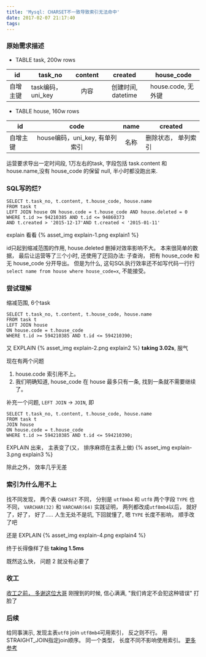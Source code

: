 ```yaml
---
title: 'Mysql: CHARSET不一致导致索引无法命中'
date: 2017-02-07 21:17:40
tags:
---
```


### 原始需求描述
- TABLE task,  200w rows

|     id     | task_no |  content  |  created  | house_code |
| --------- | ----------- | :---------: | :----------: | -----------------|
| 自增主键 | task编码，uni_key | 内容 | 创建时间, datetime | house.code, 无外键 |

- TABLE house, 160w rows

|       id       |    code    |    name    |   created   |
| ------------ | :----------: | :-----------: | ------------- |
| 自增主键 | house编码，uni_key, 有单列索引 |    名称    | 删除状态， 单列索引 |

运营要求导出一定时间段, 1万左右的task, 字段包括 task.content 和 house.name,没有 house_code 的保留 null, 半小时都没跑出来.

<!-- more -->

### SQL写的烂?

```
SELECT t.task_no, t.content, t.house_code, house.name
FROM task t
LEFT JOIN house ON house.code = t.house_code AND house.deleted = 0
WHERE t.id >= 94210385 AND t.id <= 94860373
AND t.created > '2015-12-17'AND t.created < '2015-01-11'
```

explain 看看
{% asset_img explain-1.png explain1 %}

id只起到缩减范围的作用, house.deleted 删掉对效率影响不大。
本来很简单的数据， 最后让运营等了三个小时, 还使用了迂回办法: 子查询， 把有 house_code 和 无 house_code 分开导出。
但是为什么, 这句SQL执行效率还不如写代码一行行 `select name from house where house_code=x`, 不能接受。

### 尝试理解

缩减范围, 6个task

```
SELECT t.task_no, t.content, t.house_code, house.name
FROM task t
LEFT JOIN house
ON house.code = t.house_code
WHERE t.id >= 594210385 AND t.id <= 594210390;
```

又 EXPLAIN
{% asset_img explain-2.png explain2 %}
**taking 3.02s**, 服气

现在有两个问题
1. house.code 索引用不上。
2. 我们明确知道, house_code 在 house 最多只有一条, 找到一条就不需要继续了。

补充一个问题, `LEFT JOIN` -> `JOIN`, 即

```
SELECT t.task_no, t.content, t.house_code, house.name
FROM task t
JOIN house
ON house.code = t.house_code
WHERE t.id >= 594210385 AND t.id <= 594210390;
```
EXPLAIN 出来， 主表变了(又， 排序麻烦在主表上做)
{% asset_img explain-3.png explain3 %}

除此之外， 效率几乎无差

### 索引为什么用不上

找不同发现， 两个表 `CHARSET` 不同， 分别是 `utf8mb4` 和 `utf8`
两个字段 `TYPE` 也不同， `VARCHAR(32)` 和 `VARCHAR(64)`
实践证明， 两列都改成`utf8mb4`以后， 就好了，好了， 好了.....
人生无处不是坑, 下回就懂了, 嗯
`TYPE` 长度不影响， 顺手改了吧

还是 EXPLAIN
{% asset_img explain-4.png explain4 %}

终于长得像样了些
**taking 1.5ms**

既然这么快， 问题 2 就没有必要了

### 收工

[收工之前， 多谢这位大哥](http://stackoverflow.com/questions/18660252/mysql-why-does-left-join-not-use-an-index)
刚搜到的时候, 信心满满, "我们肯定不会犯这种错误"
打脸了

### 后续

给同事演示, 发现主表`utf8` join `utf8mb4`可用索引， 反之则不行。
用STRAIGHT_JOIN指定join顺序。
同一个类型， 长度不同不影响使用索引。
[更多参考](https://github.com/Yhzhtk/note/issues/43)

